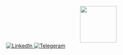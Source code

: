 <div id="header" align="center">
  <img src="https://media.giphy.com/media/iFmw13LV1hHhViPPWz/giphy.gif" width="100"/>
</div>

<div id="links">
  <a href="my__linkedin_link">
    <img src="https://img.shields.io/badge/LinkedIn-blue?style=for-the-badge&logo=linkedin&logoColor=white" alt="LinkedIn"/>
  </a>
  <a href="my_telegram_link">
    <img src="https://img.shields.io/badge/Telegram-9cf?style=for-the-badge&logo=telegram&logoColor=white" alt="Telegeram"/>
  </a>
</div>

